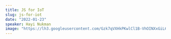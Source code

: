 ```yaml
---
title: JS for IoT
slug: js-for-iot
date: "2022-01-23"
speaker: Hayi Nukman
image: "https://lh3.googleusercontent.com/Gzk7qVXHkPKwlCl1B-VhOINXxGiL6lqBMhSaidH-y8ehA_6tBoZkqSKkDq0F5seYF2xjyjz_GKKZLPpsSck-BiyVyelIEbnPrLHesA=w600"
---
```


